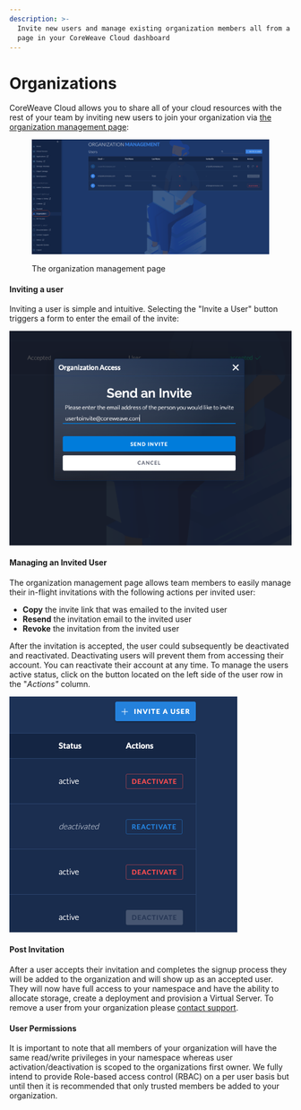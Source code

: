 ```yaml
---
description: >-
  Invite new users and manage existing organization members all from a single
  page in your CoreWeave Cloud dashboard
---
```


# Organizations

CoreWeave Cloud allows you to share all of your cloud resources with the rest of your team by inviting new users to join your organization via [the organization management page](https://cloud.staging.coreweave.com/organization):

<figure><img src="../.gitbook/assets/image (1) (2) (1).png" alt="Screenshot of the organization management page"><figcaption><p>The organization management page</p></figcaption></figure>

#### Inviting a user

Inviting a user is simple and intuitive. Selecting the "Invite a User" button triggers a form to enter the email of the invite:

![Organization Invitation Modal](<../.gitbook/assets/image (84) (1).png>)

#### Managing an Invited User

The organization management page allows team members to easily manage their in-flight invitations with the following actions per invited user:

* **Copy** the invite link that was emailed to the invited user
* **Resend** the invitation email to the invited user
* **Revoke** the invitation from the invited user

After the invitation is accepted, the user could subsequently be deactivated and reactivated. Deactivating users will prevent them from accessing their account. You can reactivate their account at any time. To manage the users active status, click on the button located on the left side of the user row in the "_Actions"_ column.

![](<../.gitbook/assets/Screen Shot 2022-05-11 at 8.02.33 PM.png>)

#### Post Invitation

After a user accepts their invitation and completes the signup process they will be added to the organization and will show up as an accepted user. They will now have full access to your namespace and have the ability to allocate storage, create a deployment and provision a Virtual Server. To remove a user from your organization please [contact support](https://cloud.coreweave.com/contact).

#### User Permissions

It is important to note that all members of your organization will have the same read/write privileges in your namespace whereas user activation/deactivation is scoped to the organizations first owner. We fully intend to provide Role-based access control (RBAC) on a per user basis but until then it is recommended that only trusted members be added to your organization.
